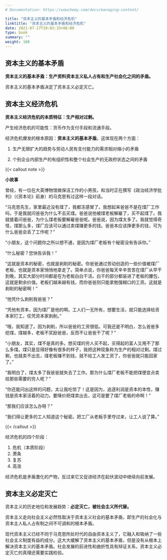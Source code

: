 ```yaml
---
# Documentation: https://wowchemy.com/docs/managing-content/

title: "资本主义的基本矛盾和经济危机"
linktitle: "资本主义的基本矛盾和经济危机"
date: 2021-07-17T19:03:33+08:00
type: book
summary: ""
weight: 160
---
```


<!--more-->

## 资本主义的基本矛盾

**资本主义的基本矛盾：生产资料资本主义私人占有和生产社会化之间的矛盾。**

资本主义的基本矛盾决定了资本主义必定灭亡。

## 资本主义经济危机

**资本主义经济危机的本质特征：生产相对过剩。**

产生经济危机的可能性：货币作为支付手段和流通手段。

经济危机爆发的根本原因：**资本主义的基本矛盾**。这体现在两个方面：

1. 生产无限扩大的趋势与劳动人民有支付能力的需求相对缩小的矛盾

2. 个别企业内部生产的有组织性和整个社会生产的无政府状态之间的矛盾

{{< callout note >}}

**小故事**

曾经，有一位在大英博物馆做保洁工作的小男孩，和当时正在撰写《政治经济学批判》（《资本论》前身）的马克思有过这样一段对话。

“马克思先生，家里最近没有煤了，我都冻感冒了。我想起来爸爸不是在煤厂工作吗，于是我就问爸爸为什么不去买煤。爸爸说他被煤老板解雇了，买不起煤了。我就接着问爸爸，为什么煤老板要解雇爸爸呢。爸爸说，因为煤太多了。我就觉得奇怪，煤那么多，煤厂应该可以通过卖煤赚更多的钱。爸爸本应该挣更多的钱，可为什么爸爸会丢了工作呢？”

“小朋友，这个问题你之所以想不通，是因为煤厂老板有个秘密没有告诉你。”

“什么秘密？您快告诉我！”

“这就是资本的秘密，也就是剥削的秘密。你爸爸通过劳动创造的一些价值被煤厂老板，也就是资本家悄悄地拿走了。简单点说，你爸爸每天辛辛苦苦在煤厂从早干到晚，其实大部分时间都是在为老板白白干活。白干的部分都装进了老板的腰包，这就是剩余价值。老板们越来越有钱，而你爸爸则只能拿勉强糊口的工资。这就是剥削的秘密啊！”

“他凭什么剥削我爸爸？”

“凭他有资本，因为煤厂是他的啊。工人们一无所有，想要生活，就只能选择给资本家打工，任凭资本家剥削。”

“哦，我知道了。因为剥削，所以爸爸的工资很低。可我还是不明白，怎么爸爸多挖煤，煤越多，老板不奖励爸爸，反而不让爸爸干了呢？”

“小朋友，其实，煤不是真的多。想买煤的穷人买不起，买得起的富人又用不了那么多煤。煤只是显得好像有很多的样子，我把这种现象称为生产的相对过剩。煤过剩，也就卖不出去，煤老板赚不到钱，就不给工人发工资了，你爸爸就只能回家了。”

“我明白了，煤太多了我爸爸就失去了工作。那为什么煤厂老板不能把煤便宜点卖给那些需要的穷人呢？”

“你还能问出这样的问题，太让我吃惊了！这是因为，追逐利润是资本的本性，赚钱是资本家活着的动力。要降价把煤卖出去，这可是要了煤厂老板的命啊！”

“那我们应该怎么办呀？”

“我们得让更多的工人知道这个秘密。把工厂从老板手里夺过来，让工人说了算。”

{{< /callout >}}

经济危机的四个阶段：

1. 危机（本质阶段）
2. 萧条
3. 复苏
4. 高涨

经济危机是矛盾激化的产物，反过来它又促进经济在起伏波动中继续向前发展。

## 资本主义必定灭亡

资本主义的历史地位和发展趋势：**必定灭亡，被社会主义所代替。**

资本主义走向社会主义必然性取决于资本主义社会的基本矛盾，即生产的社会化与资本主人私人占有制之间不可调和的根本矛盾。

现代资本主义已经不同于马克思所处时代的自由资本主义了，它融入和吸纳了一些社会主义制度有益的成分。这大大缓解了资本主义的基本矛盾，但是没有从根本上解决资本主义的基本矛盾。社会发展的前进性和曲折性具有辩证关系，资本主义必定灭亡的真理还需要实践检验。